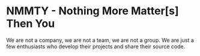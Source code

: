 # NMMTY - Nothing More Matter[s] Then You

We are not a company, we are not a team, we are not a group. We are just a few enthusiasts who develop their projects and share their source code.

